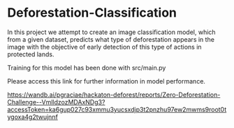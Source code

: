# Deforestation-Classification
In this project we attempt to create an image classification model, which from a given dataset, predicts what type of deforestation appears in the image with the objective of early detection of this type of actions in protected lands.

Training for this model has been done with src/main.py

Please access this link for further information in model performance.

https://wandb.ai/pgraciae/hackaton-deforest/reports/Zero-Deforestation-Challenge--VmlldzozMDAxNDg3?accessToken=ka6gup027c93xmmu3yucsxdjp3t2pnzhu97ew2mwms9root0tygoxa4g2twujnnf
